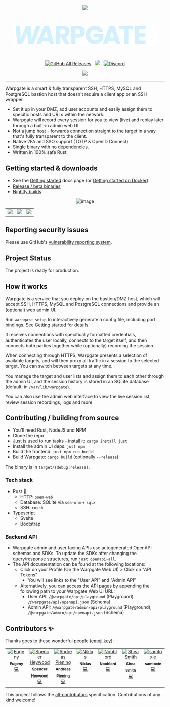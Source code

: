 
<p align="center">
<img src="https://github.com/user-attachments/assets/89be835b-ff96-46df-94c7-ae2d176615e3" />
</p>

<br/>


<p align="center">
<picture>
  <source media="(prefers-color-scheme: dark)" srcset=".github/readme/brand-dark.svg">
  <source media="(prefers-color-scheme: light)" srcset="warpgate-web/public/assets/brand.svg">
  <img alt="Shows a black logo in light color mode and a white one in dark color mode." src=".github/readme/brand-dark.svg">
</picture>
</p>

<br/>
<p align="center">
<a href="https://github.com/warp-tech/warpgate/releases/latest"><img alt="GitHub All Releases" src="https://img.shields.io/github/downloads/warp-tech/warpgate/total.svg?label=DOWNLOADS&logo=github&style=for-the-badge&color=8f8"></a> &nbsp; <a href="https://nightly.link/warp-tech/warpgate/workflows/build/main"><img src="https://shields.io/badge/-Nightly%20Builds-fa5?logo=hackthebox&logoColor=444&style=for-the-badge"/></a> &nbsp; <a href="https://discord.gg/Vn7BjmzhtF"><img alt="Discord" src="https://img.shields.io/discord/1280890060195233934?style=for-the-badge&color=acc&logo=discord&logoColor=white&label=Discord"></a>
</p>


<p align="center">
  <a href="https://ko-fi.com/J3J8KWTF">
    <img src="https://cdn.ko-fi.com/cdn/kofi3.png?v=2" width="150">
  </a>
</p>

---

Warpgate is a smart & fully transparent SSH, HTTPS, MySQL and PostgreSQL bastion host that doesn't require a client app or an SSH wrapper.

* Set it up in your DMZ, add user accounts and easily assign them to specific hosts and URLs within the network.
* Warpgate will record every session for you to view (live) and replay later through a built-in admin web UI.
* Not a jump host - forwards connection straight to the target in a way that's fully transparent to the client.
* Native 2FA and SSO support (TOTP & OpenID Connect)
* Single binary with no dependencies.
* Written in 100% safe Rust.

## Getting started & downloads

* See the [Getting started](https://warpgate.null.page/getting-started/) docs page (or [Getting started on Docker](https://warpgate.null.page/getting-started-on-docker/)).
* [Release / beta binaries](https://github.com/warp-tech/warpgate/releases)
* [Nightly builds](https://nightly.link/warp-tech/warpgate/workflows/build/main)

<center>
      <img width="783" alt="image" src="https://user-images.githubusercontent.com/161476/162640762-a91a2816-48c0-44d9-8b03-5b1e2cb42d51.png">
</center>

<table>
  <tr>
  <td>
    <img src="https://github.com/user-attachments/assets/c9a6a372-198e-4f46-ab86-8c420dc24bca">
  </td>
  <td>
    <img src="https://github.com/user-attachments/assets/a2166426-e865-4aba-9600-520954bcfe7f">
  </td>
  <td>
    <img src="https://github.com/user-attachments/assets/366a5afb-aa86-4902-9080-eb2f40bf162c">
  </td>
  </tr>
</table>

## Reporting security issues

Please use GitHub's [vulnerability reporting system](https://github.com/warp-tech/warpgate/security/policy).

## Project Status

The project is ready for production.

## How it works

Warpgate is a service that you deploy on the bastion/DMZ host, which will accept SSH, HTTPS, MySQL and PostgreSQL connections and provide an (optional) web admin UI.

Run `warpgate setup` to interactively generate a config file, including port bindings. See [Getting started](https://warpgate.null.page/getting-started/) for details.

It receives connections with specifically formatted credentials, authenticates the user locally, connects to the target itself, and then connects both parties together while (optionally) recording the session.

When connecting through HTTPS, Warpgate presents a selection of available targets, and will then proxy all traffic in a session to the selected target. You can switch between targets at any time.

You manage the target and user lists and assign them to each other through the admin UI, and the session history is stored in an SQLite database (default: in `/var/lib/warpgate`).

You can also use the admin web interface to view the live session list, review session recordings, logs and more.

## Contributing / building from source

* You'll need Rust, NodeJS and NPM
* Clone the repo
* [Just](https://github.com/casey/just) is used to run tasks - install it: `cargo install just`
* Install the admin UI deps: `just npm`
* Build the frontend: `just npm run build`
* Build Warpgate: `cargo build` (optionally `--release`)

The binary is in `target/{debug|release}`.

### Tech stack

* Rust 🦀
  * HTTP: `poem-web`
  * Database: SQLite via `sea-orm` + `sqlx`
  * SSH: `russh`
* Typescript
  * Svelte
  * Bootstrap

### Backend API

* Warpgate admin and user facing APIs use autogenerated OpenAPI schemas and SDKs. To update the SDKs after changing the query/response structures, run `just openapi-all`.
* The API documentation can be found at the following locations:
  * Click on your Profile (On the Warpgate Web UI) > Click on "API Tokens"
    * You will see links to the "User API" and "Admin API"
  * Alternatively, you can access the API pages by appending the following path to your Warpgate Web UI URL:
    * User API: `/@warpgate/api/playground` (Playground), `/@warpgate/api/openapi.json` (Schema)
    * Admin API: `/@warpgate/admin/api/playground` (Playground), `/@warpgate/admin/api/openapi.json` (Schema)
## Contributors ✨

Thanks goes to these wonderful people ([emoji key](https://allcontributors.org/docs/en/emoji-key)):

<!-- ALL-CONTRIBUTORS-LIST:START - Do not remove or modify this section -->
<!-- prettier-ignore-start -->
<!-- markdownlint-disable -->
<table>
  <tbody>
    <tr>
      <td align="center" valign="top" width="14.28%"><a href="https://github.com/Eugeny"><img src="https://avatars.githubusercontent.com/u/161476?v=4?s=100" width="100px;" alt="Eugeny"/><br /><sub><b>Eugeny</b></sub></a><br /><a href="https://github.com/Eugeny/warpgate/commits?author=Eugeny" title="Code">💻</a></td>
      <td align="center" valign="top" width="14.28%"><a href="https://the-empire.systems/"><img src="https://avatars.githubusercontent.com/u/18178614?v=4?s=100" width="100px;" alt="Spencer Heywood"/><br /><sub><b>Spencer Heywood</b></sub></a><br /><a href="https://github.com/Eugeny/warpgate/commits?author=heywoodlh" title="Code">💻</a></td>
      <td align="center" valign="top" width="14.28%"><a href="https://github.com/apiening"><img src="https://avatars.githubusercontent.com/u/2064875?v=4?s=100" width="100px;" alt="Andreas Piening"/><br /><sub><b>Andreas Piening</b></sub></a><br /><a href="https://github.com/Eugeny/warpgate/commits?author=apiening" title="Code">💻</a></td>
      <td align="center" valign="top" width="14.28%"><a href="https://github.com/Gurkengewuerz"><img src="https://avatars.githubusercontent.com/u/10966337?v=4?s=100" width="100px;" alt="Niklas"/><br /><sub><b>Niklas</b></sub></a><br /><a href="https://github.com/Eugeny/warpgate/commits?author=Gurkengewuerz" title="Code">💻</a></td>
      <td align="center" valign="top" width="14.28%"><a href="https://github.com/notnooblord"><img src="https://avatars.githubusercontent.com/u/11678665?v=4?s=100" width="100px;" alt="Nooblord"/><br /><sub><b>Nooblord</b></sub></a><br /><a href="https://github.com/Eugeny/warpgate/commits?author=notnooblord" title="Code">💻</a></td>
      <td align="center" valign="top" width="14.28%"><a href="https://shea.nz/"><img src="https://avatars.githubusercontent.com/u/51303984?v=4?s=100" width="100px;" alt="Shea Smith"/><br /><sub><b>Shea Smith</b></sub></a><br /><a href="https://github.com/Eugeny/warpgate/commits?author=SheaSmith" title="Code">💻</a></td>
      <td align="center" valign="top" width="14.28%"><a href="https://github.com/samtoxie"><img src="https://avatars.githubusercontent.com/u/7732658?v=4?s=100" width="100px;" alt="samtoxie"/><br /><sub><b>samtoxie</b></sub></a><br /><a href="https://github.com/Eugeny/warpgate/commits?author=samtoxie" title="Code">💻</a></td>
    </tr>
  </tbody>
</table>

<!-- markdownlint-restore -->
<!-- prettier-ignore-end -->

<!-- ALL-CONTRIBUTORS-LIST:END -->

This project follows the [all-contributors](https://github.com/all-contributors/all-contributors) specification. Contributions of any kind welcome!
